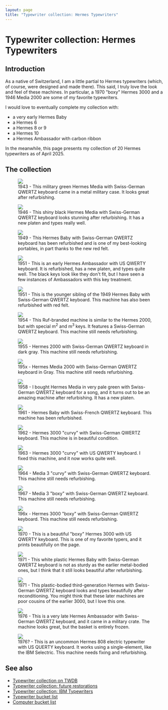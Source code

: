 ```yaml
---
layout: page
title: "Typewriter collection: Hermes Typewriters"
---
```


# Typewriter collection: Hermes Typewriters

## Introduction

As a native of Switzerland, I am a little partial to Hermes typewriters (which, of course, were designed and made there). This said, I truly love the look and feel of these machines. In particular, a 1970 "boxy" Hermes 3000 and a 1946 Media 2000 are some of my favorite typewriters.

I would love to eventually complete my collection with:

- a very early Hermes Baby
- a Hermes 6
- a Hermes 8 or 9
- a Hermes 10
- a Hermes Ambassador with carbon ribbon

In the meanwhile, this page presents my collection of 20 Hermes typewriters as of April 2025. 

## The collection

<div class="tw-table">

<figure>
    <img src="/assets/pages/typewriter-hermes/IMG_4528.jpg"/>
    <figcaption>1943 - This military green Hermes Media with Swiss-German QWERTZ keyboard came in a metal military case. It looks great after refurbishing.</figcaption>
</figure>
<figure>
    <img src="/assets/pages/typewriter-hermes/IMG_4211.jpg"/>
    <figcaption>1946 - This shiny black Hermes Media with Swiss-German QWERTZ keyboard looks stunning after refurbishing. It has a new platen and types really well.</figcaption>
</figure>
<figure>
    <img src="/assets/pages/typewriter-hermes/IMG_3853.jpg"/>
    <figcaption>1949 - This Hermes Baby with Swiss-German QWERTZ keyboard has been refurbished and is one of my best-looking portables, in part thanks to the new red felt.</figcaption>
</figure>
<figure>
    <img src="/assets/pages/typewriter-hermes/IMG_7212.jpg"/>
    <figcaption>1951 - This is an early Hermes Ambassador with US QWERTY keyboard. It is refurbished, has a new platen, and types quite well. The black keys look like they don't fit, but I have seen a few instances of Ambassadors with this key treatment.</figcaption>
</figure>
<figure>
    <img src="/assets/pages/typewriter-hermes/IMG_3786.jpg"/>
    <figcaption>1951 - This is the younger sibling of the 1949 Hermes Baby with Swiss-German QWERTZ keyboard. This machine has also been refurbished with red felt.</figcaption>
</figure>
<figure>
    <img src="/assets/pages/typewriter-hermes/IMG_8868.jpg"/>
    <figcaption>1954 - This Ruf-branded machine is similar to the Hermes 2000, but with special m<sup>2</sup> and m<sup>3</sup> keys. It features a Swiss-German QWERTZ keyboard. This machine still needs refurbishing.</figcaption>
</figure>
<figure>
    <img src="/assets/pages/typewriter-hermes/IMG_8911.jpg"/>
    <figcaption>1955 - Hermes 2000 with Swiss-German QWERTZ keyboard in dark gray. This machine still needs refurbishing.</figcaption>
</figure>
<figure>
    <img src="/assets/pages/typewriter-hermes/media2000gray.jpg"/>
    <figcaption>195x - Hermes Media 2000 with Swiss-German QWERTZ keyboard in Gray. This machine still needs refurbishing.</figcaption>
</figure>
<figure>
    <img src="/assets/pages/typewriter-hermes/IMG_7457.jpg"/>
    <figcaption>1958 - I bought Hermes Media in very pale green with Swiss-German QWERTZ keyboard for a song, and it turns out to be an amazing machine after refurbishing. It has a new platen.</figcaption>
</figure>
<figure>
    <img src="/assets/pages/typewriter-hermes/IMG_3376.jpg"/>
    <figcaption>1961 - Hermes Baby with Swiss-French QWERTZ keyboard. This machine has been refurbished.</figcaption>
</figure>
<figure>
    <img src="/assets/pages/typewriter-hermes/IMG_1181.jpg"/>
    <figcaption>1962 - Hermes 3000 "curvy" with Swiss-German QWERTZ keyboard. This machine is in beautiful condition.</figcaption>
</figure>
<figure>
    <img src="/assets/pages/typewriter-hermes/IMG_9869.jpg"/>
    <figcaption>1963 - Hermes 3000 "curvy" with US QWERTY keyboard. I fixed this machine, and it now works quite well.</figcaption>
</figure>
<figure>
    <img src="/assets/pages/typewriter-hermes/IMG_4592.jpg"/>
    <figcaption>1964 - Media 3 "curvy" with Swiss-German QWERTZ keyboard. This machine still needs refurbishing.</figcaption>
</figure>
<figure>
    <img src="/assets/pages/typewriter-hermes/IMG_2198.jpg"/>
    <figcaption>1967 - Media 3 "boxy" with Swiss-German QWERTZ keyboard. This machine still needs refurbishing.</figcaption>
</figure>
<figure>
    <img src="/assets/pages/typewriter-hermes/3000qwertz.jpg"/>
    <figcaption>196x - Hermes 3000 "boxy" with Swiss-German QWERTZ keyboard. This machine still needs refurbishing.</figcaption>
</figure>
<figure>
    <img src="/assets/pages/typewriter-hermes/IMG_8208.jpg"/>
    <figcaption>1970 - This is a beautiful "boxy" Hermes 3000 with US QWERTY keyboard. This is one of my favorite typers, and it prints beautifully on the page.</figcaption>
</figure>
<figure>
    <img src="/assets/pages/typewriter-hermes/IMG_7502.jpg"/>
    <figcaption>1971 - This white plastic Hermes Baby with Swiss-German QWERTZ keyboard is not as sturdy as the earlier metal-bodied ones, but I think that it still looks beautiful after refurbishing.</figcaption>
</figure>
<figure>
    <img src="/assets/pages/typewriter-hermes/IMG_1984.jpg"/>
    <figcaption>1971 - This plastic-bodied third-generation Hermes with Swiss-German QWERTZ keyboard looks and types beautifully after reconditioning. You might think that these later machines are poor cousins of the earlier 3000, but I love this one.</figcaption>
</figure>
<figure>
    <img src="/assets/pages/typewriter-hermes/IMG_7886.jpg"/>
    <figcaption>1976 - This is a very late Hermes Ambassador with Swiss-German QWERTZ keyboard, and it came in a military crate. The machine looks great, but the basket is entirely frozen.</figcaption>
</figure>
<figure>
    <img src="/assets/pages/typewriter-hermes/IMG_4241.jpg"/>
    <figcaption>1976? - This is an uncommon Hermes 808 electric typewriter with US QUERTY keyboard. It works using a single-element, like the IBM Selectric. This machine needs fixing and refurbishing.</figcaption>
</figure>

</div>

## See also

- [Typewriter collection on TWDB](https://typewriterdatabase.com/typewriters.php?hunter_search=3614&collection_search=My+Collection)
- [Typewriter collection: future restorations](/pages/typewriter-collection-future-restorations/)
- [Typewriter collection: IBM Typewriters](/pages/typewriter-collection-ibm/)
- [Typewriter bucket list](/pages/typewriter-bucket-list/)
- [Computer bucket list](/pages/computer-bucket-list/)
